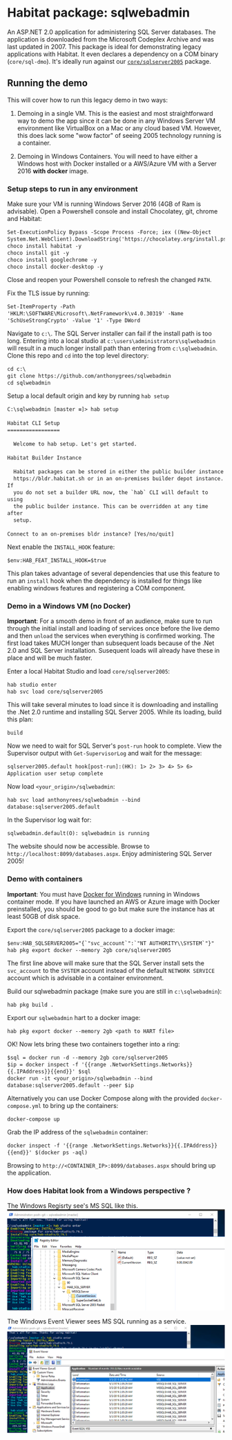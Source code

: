 # Habitat package: sqlwebadmin

An ASP.NET 2.0 application for administering SQL Server databases. The application is downloaded from the Microsoft Codeplex Archive and was last updated in 2007. This package is ideal for demonstrating legacy applications with Habitat. It even declares a dependency on a COM binary (`core/sql-dmo`). It's ideally run against our [`core/sqlserver2005`](https://github.com/habitat-sh/core-plans/tree/master/sqlserver2005) package.


## Running the demo

This will cover how to run this legacy demo in two ways:

1. Demoing in a single VM. This is the easiest and most straightforward way to demo the app since it can be done in any Windows Server VM environment like VirtualBox on a Mac or any cloud based VM. However, this does lack some "wow factor" of seeing 2005 technology running is a container.

1. Demoing in Windows Containers. You will need to have either a Windows host with Docker installed or a AWS/Azure VM with a Server 2016 **with docker** image.

### Setup steps to run in any environment

Make sure your VM is running Windows Server 2016 (4GB of Ram is advisable). Open a Powershell console and install Chocolatey, git, chrome and Habitat:

```
Set-ExecutionPolicy Bypass -Scope Process -Force; iex ((New-Object System.Net.WebClient).DownloadString('https://chocolatey.org/install.ps1'))
choco install habitat -y
choco install git -y
choco install googlechrome -y
choco install docker-desktop -y
```

Close and reopen your Powershell console to refresh the changed `PATH`.

Fix the TLS issue by running:
```
Set-ItemProperty -Path 'HKLM:\SOFTWARE\Microsoft\.NetFramework\v4.0.30319' -Name 'SchUseStrongCrypto' -Value '1' -Type DWord
```

Navigate to `c:\`. The SQL Server installer can fail if the install path is too long. Entering into a local studio at `c:\users\administrators\sqlwebadmin` will result in a much longer install path than entering from `c:\sqlwebadmin`. Clone this repo and `cd` into the top level directory:

```
cd c:\
git clone https://github.com/anthonygrees/sqlwebadmin
cd sqlwebadmin
```

Setup a local default origin and key by running `hab setup` 

```
C:\sqlwebadmin [master ≡]> hab setup

Habitat CLI Setup
=================

  Welcome to hab setup. Let's get started.

Habitat Builder Instance

  Habitat packages can be stored in either the public builder instance
  https://bldr.habitat.sh or in an on-premises builder depot instance. If
  you do not set a builder URL now, the `hab` CLI will default to using
  the public builder instance. This can be overridden at any time after
  setup.

Connect to an on-premises bldr instance? [Yes/no/quit]
```

Next enable the `INSTALL_HOOK` feature:

```
$env:HAB_FEAT_INSTALL_HOOK=$true
```

This plan takes advantage of several dependencies that use this feature to run an `install` hook when the dependency is installed for things like enabling windows features and registering a COM component.

### Demo in a Windows VM (no Docker)

**Important**: For a smooth demo in front of an audience, make sure to run through the initial install and loading of services once before the live demo and then `unload` the services when everything is confirmed working. The first load takes MUCH longer than subsequent loads because of the .Net 2.0 and SQL Server installation. Susequent loads will already have these in place and will be much faster.

Enter a local Habitat Studio and load `core/sqlserver2005`:

```
hab studio enter
hab svc load core/sqlserver2005
```

This will take several minutes to load since it is downloading and installing the .Net 2.0 runtime and installing SQL Server 2005. While its loading, build this plan:

```
build
```

Now we need to wait for SQL Server's `post-run` hook to complete. View the Supervisor output with `Get-SupervisorLog` and wait for the message:

```
sqlserver2005.default hook[post-run]:(HK): 1> 2> 3> 4> 5> 6> Application user setup complete
```

Now load `<your_origin>/sqlwebadmin`:

```
hab svc load anthonyrees/sqlwebadmin --bind database:sqlserver2005.default
```

In the Supervisor log wait for:

```
sqlwebadmin.default(O): sqlwebadmin is running
```

The website should now be accessible. Browse to `http://localhost:8099/databases.aspx`. Enjoy administering SQL Server 2005!

### Demo with containers

**Important**: You must have [Docker for Windows](https://www.docker.com/docker-windows) running in Windows container mode. If you have launched an AWS or Azure image with Docker preinstalled, you should be good to go but make sure the instance has at least 50GB of disk space.

Export the `core/sqlserver2005` package to a docker image:

```
$env:HAB_SQLSERVER2005="{`"svc_account`":`"NT AUTHORITY\\SYSTEM`"}"
hab pkg export docker --memory 2gb core/sqlserver2005
```

The first line above will make sure that the SQL Server install sets the `svc_account` to the `SYSTEM` account instead of the default `NETWORK SERVICE` account which is advisable in a container environment.

Build our sqlwebadmin package (make sure you are still in `c:\sqlwebadmin`):

```
hab pkg build .
```

Export our `sqlwebadmin` hart to a docker image:

```
hab pkg export docker --memory 2gb <path to HART file>
```

OK! Now lets bring these two containers together into a ring:

```
$sql = docker run -d --memory 2gb core/sqlserver2005
$ip = docker inspect -f '{{range .NetworkSettings.Networks}}{{.IPAddress}}{{end}}' $sql
docker run -it <your_origin>/sqlwebadmin --bind database:sqlserver2005.default --peer $ip
```

Alternatively you can use Docker Compose along with the provided `docker-compose.yml` to bring up the containers:

```
docker-compose up
```

Grab the IP address of the `sqlwebadmin` container:

```
docker inspect -f '{{range .NetworkSettings.Networks}}{{.IPAddress}}{{end}}' $(docker ps -aql)
```

Browsing to `http://<CONTAINER_IP>:8099/databases.aspx` should bring up the application.

### How does Habitat look from a Windows perspective ?

The Windows Regisrty see's MS SQL like this.
![Registry](/images/Registry.png)

The Windows Event Viewer sees MS SQL running as a service.
![EventViewer](/images/EventViewer.png)
